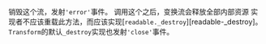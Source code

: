 <!-- YAML
added: v8.0.0
-->

销毁这个流，发射`'error'`事件。
调用这个之后，变换流会释放全部内部资源
实现者不应该重载此方法，而应该实现[`readable._destroy`][readable-_destroy]。
`Transform`的默认`_destroy`实现也发射`'close'`事件。

